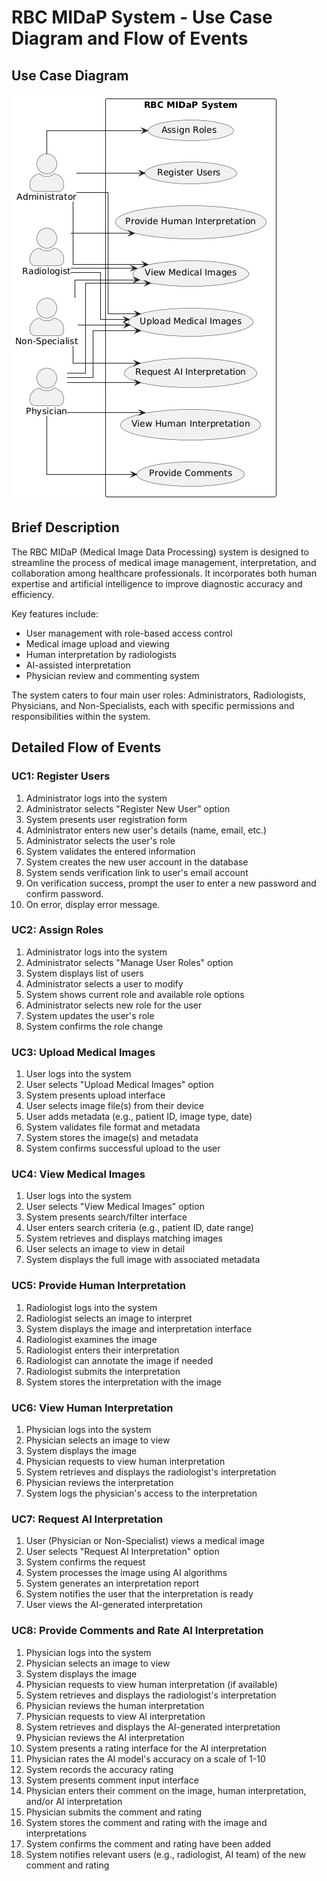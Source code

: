 # RBC MIDaP System - Use Case Diagram and Flow of Events

## Use Case Diagram

![use case diagram](images/UML/usecaseimg.png)

## Brief Description

The RBC MIDaP (Medical Image Data Processing) system is designed to streamline the process of medical image management, interpretation, and collaboration among healthcare professionals. It incorporates both human expertise and artificial intelligence to improve diagnostic accuracy and efficiency.

Key features include:

- User management with role-based access control
- Medical image upload and viewing
- Human interpretation by radiologists
- AI-assisted interpretation
- Physician review and commenting system

The system caters to four main user roles: Administrators, Radiologists, Physicians, and Non-Specialists, each with specific permissions and responsibilities within the system.

## Detailed Flow of Events

### UC1: Register Users

1. Administrator logs into the system
2. Administrator selects "Register New User" option
3. System presents user registration form
4. Administrator enters new user's details (name, email, etc.)
5. Administrator selects the user's role
6. System validates the entered information
7. System creates the new user account in the database
8. System sends verification link to user's email account
9. On verification success, prompt the user to enter a new password and confirm password.
10. On error, display error message.

### UC2: Assign Roles

1. Administrator logs into the system
2. Administrator selects "Manage User Roles" option
3. System displays list of users
4. Administrator selects a user to modify
5. System shows current role and available role options
6. Administrator selects new role for the user
7. System updates the user's role
8. System confirms the role change

### UC3: Upload Medical Images

1. User logs into the system
2. User selects "Upload Medical Images" option
3. System presents upload interface
4. User selects image file(s) from their device
5. User adds metadata (e.g., patient ID, image type, date)
6. System validates file format and metadata
7. System stores the image(s) and metadata
8. System confirms successful upload to the user

### UC4: View Medical Images

1. User logs into the system
2. User selects "View Medical Images" option
3. System presents search/filter interface
4. User enters search criteria (e.g., patient ID, date range)
5. System retrieves and displays matching images
6. User selects an image to view in detail
7. System displays the full image with associated metadata

### UC5: Provide Human Interpretation

1. Radiologist logs into the system
2. Radiologist selects an image to interpret
3. System displays the image and interpretation interface
4. Radiologist examines the image
5. Radiologist enters their interpretation
6. Radiologist can annotate the image if needed
7. Radiologist submits the interpretation
8. System stores the interpretation with the image

### UC6: View Human Interpretation

1. Physician logs into the system
2. Physician selects an image to view
3. System displays the image
4. Physician requests to view human interpretation
5. System retrieves and displays the radiologist's interpretation
6. Physician reviews the interpretation
7. System logs the physician's access to the interpretation

### UC7: Request AI Interpretation

1. User (Physician or Non-Specialist) views a medical image
2. User selects "Request AI Interpretation" option
3. System confirms the request
4. System processes the image using AI algorithms
5. System generates an interpretation report
6. System notifies the user that the interpretation is ready
7. User views the AI-generated interpretation

### UC8: Provide Comments and Rate AI Interpretation

1. Physician logs into the system
2. Physician selects an image to view
3. System displays the image
4. Physician requests to view human interpretation (if available)
5. System retrieves and displays the radiologist's interpretation
6. Physician reviews the human interpretation
7. Physician requests to view AI interpretation
8. System retrieves and displays the AI-generated interpretation
9. Physician reviews the AI interpretation
10. System presents a rating interface for the AI interpretation
11. Physician rates the AI model's accuracy on a scale of 1-10
12. System records the accuracy rating
13. System presents comment input interface
14. Physician enters their comment on the image, human interpretation, and/or AI interpretation
15. Physician submits the comment and rating
16. System stores the comment and rating with the image and interpretations
17. System confirms the comment and rating have been added
18. System notifies relevant users (e.g., radiologist, AI team) of the new comment and rating
